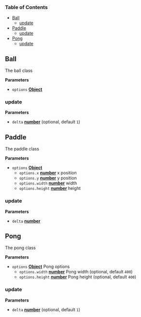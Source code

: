 <!-- Generated by documentation.js. Update this documentation by updating the source code. -->

### Table of Contents

-   [Ball][1]
    -   [update][2]
-   [Paddle][3]
    -   [update][4]
-   [Pong][5]
    -   [update][6]

## Ball

The ball class

**Parameters**

-   `options` **[Object][7]** 

### update

**Parameters**

-   `delta` **[number][8]**  (optional, default `1`)

## Paddle

The paddle class

**Parameters**

-   `options` **[Object][7]** 
    -   `options.x` **[number][8]** x position
    -   `options.y` **[number][8]** y position
    -   `options.width` **[number][8]** width
    -   `options.height` **[number][8]** height

### update

**Parameters**

-   `delta` **[number][8]** 

## Pong

The pong class

**Parameters**

-   `options` **[Object][7]** Pong options
    -   `options.width` **[number][8]** Pong width (optional, default `400`)
    -   `options.height` **[number][8]** Pong height (optional, default `400`)

### update

**Parameters**

-   `delta` **[number][8]**  (optional, default `1`)

[1]: #ball

[2]: #update

[3]: #paddle

[4]: #update-1

[5]: #pong

[6]: #update-2

[7]: https://developer.mozilla.org/docs/Web/JavaScript/Reference/Global_Objects/Object

[8]: https://developer.mozilla.org/docs/Web/JavaScript/Reference/Global_Objects/Number
